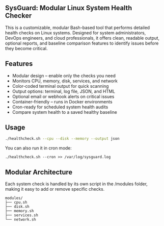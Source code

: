 ## SysGuard: Modular Linux System Health Checker

This is a customizable, modular Bash-based tool that performs detailed health checks on Linux systems. Designed for system administrators, DevOps engineers, and cloud professionals, it offers clean, readable output, optional reports, and baseline comparison features to identify issues before they become critical.

## Features

- Modular design – enable only the checks you need
- Monitors CPU, memory, disk, services, and network
- Color-coded terminal output for quick scanning
- Output options: terminal, log file, JSON, and HTML
- Optional email or webhook alerts on critical issues
- Container-friendly – runs in Docker environments
- Cron-ready for scheduled system health audits
- Compare system health to a saved healthy baseline

## Usage

```bash
./healthcheck.sh --cpu --disk --memory --output json
```
You can also run it in cron mode:
```
./healthcheck.sh --cron >> /var/log/sysguard.log
```
## Modular Architecture
Each system check is handled by its own script in the /modules folder, making it easy to add or remove specific checks.

```
modules/
├── cpu.sh
├── disk.sh
├── memory.sh
├── services.sh
└── network.sh

```

